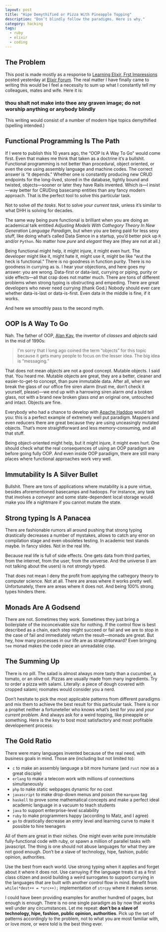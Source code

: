 ```yaml
---
layout: post
title: "Hipe Demythified or Pizza With Pineapple Topping"
description: "Don’t blindly follow the paradigms. Here is why."
category: hacking
tags:
  - ruby
  - elixir
  - coding
---
```


## The Problem

This post is made mostly as a response to [Learning Elixir, Frst Impressions](https://elixirforum.com/t/learning-elixir-frst-impressions-plz-dont-kill-me) posted yesterday at [Elixir Forum](https://elixirforum.com). The real matter I have finally came to writing this would be I feel a necessity to sum up what I constantly tell my colleagues, mates and wife. Here it is:

### thou shalt not make into thee any graven image; do not worship anything or anybody blindly

This writing would consist of a number of modern hipe topics demythified (spelling intended.)

## Functional Programming Is The Path

If I were to publish this 10 years ago, the “OOP Is A Way To Go” would come first. Even that makes me think that taken as a doctrine it’s a bullshit. Functional programming is not better than procedural, object oriented, or even the one using assembly language and machine codes. The correct answer is “it depends.” Whether one is constantly producing new CRUD endpoints for the long-lived, stored in the database, tightly bound and twisted, objects—sooner or later they have Rails invented. Which is—I insist—way better for CRUDing basecamp entities than any fancy modern approach. That is the perfect tool to solve this particular task.

Not to solve _all the tasks_. Not to solve _your current task_, unless it’s similar to what DHH is solving for decades.

The same way being pure functional is brilliant when you are doing an academical talk entitled _Adjusting Models With Cathegory Theory In New Generation Language Paradigm_, but when you are being paid for less sexy stuff, like doing what’s called Data Sience in a startup, you’d better pick up `R` and/or `Python`. No matter how _pure_ and _elegant_ they are (they are not at all.)

Being functional might help, it might injure, it might even hurt. The developer might like it, might hate it, might use it, might be like “wut the heck is functional.” There is no goodness in function purity. There is no goodness in currying as is. I hear your objections, and here goes my answer: you are wrong. Data-first or data-last, currying or piping, purity or side effects—all that crap does not matter much. There are tons of different problems when strong typing is obstructing and empeding. There are great developers who never need currying (thank God.) Nobody should ever care whether data-is-last or data-is-first. Even data in the middle is fine, if it works.

And here we smoothly pass to the second myth.

## OOP Is A Way To Go

Nah. The father of OOP, [Alan Kay](https://en.wikipedia.org/wiki/Alan_Kay), the inventor of _classes_ and _objects_ said in the mid of 1990s:

> I'm sorry that I long ago coined the term “objects” for this topic because it gets many people to focus on the lesser idea. The big idea is “messaging.”

That does not mean _objects_ are not a good concept. Mutable objects. I said that. You heard me. Mutable objects are great, they are a better, cleaner and easier-to-get-to concept, than pure immutable data. After all, when we break the glass of our office fire siren alarm (trust me, don’t check it yourself, please)—we end up with a harrowing siren alarm _and_ a broken glass, not with a brand new broken glass _and_ an original one, untouched and intact. Objects are fine.

Everybody who had a chance to develop with [Apache Haddop](https://en.wikipedia.org/wiki/Apache_Hadoop) would tell you: this is a perfect example of extremely well put paradigm. Mappers and even reducers there are great because they are using unceasingly mutated objects. That’s more straightforward and less memory-consuming, and all that stuff.

Being object-oriented might help, but it might injure, it might even hurt. One should check what the real consequences of using an OOP paradigm are before going fully OOP. And even inside OOP paradigm, there are still many places where functional approaches work very well.

## Immutability Is A Silver Bullet

Bullshit. There are tons of applications where mutability is a pure virtue, besides aforementioned basecamps and hadoops. For instance, any task that involves a conveyor and some state-dependent local storage would make you life a nightmare if you cannot mutate the state.

## Strong typing Is A Panacea

There are fashionable rumors all around pushing that strong typing drastically decreases a number of mystakes, allows to catch any error on compilation stage and even obsoletes testing. In academic test stands maybe. In fancy slides. Not in the real life.

Because real life is full of side effects. One gets data from third parties, from the internet, from the user, from the universe. And the universe (I am not talking about the users) is not strongly typed.

That does not mean I deny the profit from applying the cathegory theory to computer science. Not at all. There are areas where it works pretty well. Unfortunately, there are areas where it does not. And being 100% strong types hinders there.

## Monads Are A Godsend

There are not. Sometimes they work. Sometimes they just bring a boilerplate of the inconceivable size for nothing. If the control flow is best described as a chain, each step might succeed or fail and we are to stop in the case of fail and immediately return the result—monads are great. But hey, how many processes in our life are as straightforward? Even bringing `tee` monad makes the code piece an unreadable crap.

## The Summing Up

There is no pill. The salad is almost always more tasty than a cucumber, a tomato, or an olive oil. Pizzas are usually made from many ingredients. Try to order a pizza with salami. Literally: a piece of dough covered with cropped salami; roomates would consider you a nerd.

Don’t hesitate to pick the most applicable patterns from different paradigms and mix them to achieve the best result for this particular task. There is nor a prophet neither a fortuneteller who knows what’s best for _you_ and _your current problem_. And always ask for a weird topping, like pineapple or something. Here is the key to bost most satisfactory and most profitable developement process:

## The Gold Ratio

There were many languages invented because of the real need, with business goals in mind. Those are (including but not limited to):

- `c` to make an assembly language a bit more humane (and `rust` now as a great disciple)
- `erlang` to make a telecom work with millions of connections simultaneously
- `php` to nake static webpages dynamic for no cost
- `javascript` to make drop-down menus and poison the `marquee` tag
- `haskell` to prove some mathematical concepts and make a perfect ideal academic language in a vacuum to teach students
- `java` to support enterprise-level scalability
- `ruby` to make programmers happy (according to Matz, and I agree)
- `go` to drastically decrease an entry level and learning curve to make it possible to hire teenagers

All of them are great in their niches. One might even write pure immutable fully-functional code with ruby, or spawn a million of parallel tasks with javascript. The thing is one should not abuse languages for what they are not good enough. Don’t be a slave of technology, hipe, fashion, public opinion, authorities.

Use the best from each world. Use strong typing when it applies and forget about it where it does not. Use carruying if the language treats it as a first class citizen and avoid building a weird surrogates to support currying in the languages that are built with another control flow in mind. Benefit from `while(*dest++ = *src++);` implementation of `strcpy` where it makes sense.

I could have been providing examples for another hundred of pages, but enough is enough. There is no one single paradigm as by now that works well under any circumstances. Let me repeat: **don’t be a slave of technology, hipe, fashion, public opinion, authorities**. Pick up the set of patterns accordingly to the problem, not to what you are most familiar with, or love more, or were told is the best thing ever.
